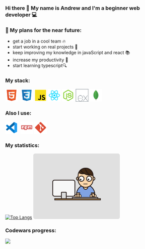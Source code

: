 ### Hi there 👋 My name is Andrew and I'm a beginner web developer 💻
### 🎯 My plans for the near future:
* get a job in a cool team 🔥
* start working on real projects 🤩
* keep improving my knowledge in javaScript and react 📚
* increase my productivity 🔋
* start learning typescript🔍

### My stack:
<img src='./techs/html_icon.png' width='40' alt='HTML'>&nbsp;
<img src='./techs/css_icon.png' width='40' alt='CSS'>
<img src='./techs/javascript_icon.png' width='40' alt='JavaScript'>
<img src='./techs/react_icon.png' width='40' alt='React.js'>
<img src='./techs/node_icon.png' width='40' alt='Node.js'>
<img src='./techs/ex.png' width='40' alt='Express.js'>
<img src='./techs/mongo_icon.png' width='40' alt='MongoDB'>


### Also I use:
<img src='./techs/vscode_icon.png' width='40'>&nbsp;
<img src='./techs/npm_icon.png' width='40'>
<img src='./techs/git_icon.png' width='40'>

### My statistics:
[![Top Langs](https://github-readme-stats.vercel.app/api/top-langs/?username=andreibelyun)](https://github.com/andreibelyun) <img src='./coding.gif' width='275'>

### Codewars progress:
[<img src="https://www.codewars.com/users/andreibelyun/badges/large">](https://www.codewars.com/users/andreibelyun)
